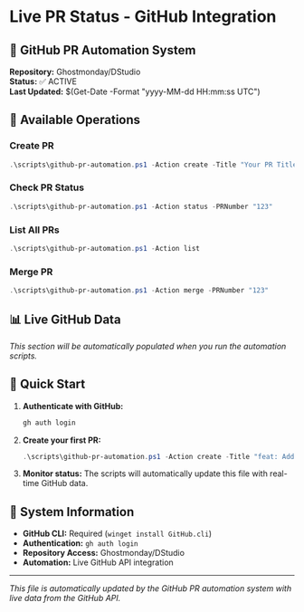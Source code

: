 # Live PR Status - GitHub Integration

## 🤖 **GitHub PR Automation System**

**Repository:** Ghostmonday/DStudio  
**Status:** ✅ ACTIVE  
**Last Updated:** $(Get-Date -Format "yyyy-MM-dd HH:mm:ss UTC")  

## 🔄 **Available Operations**

### **Create PR**
```powershell
.\scripts\github-pr-automation.ps1 -Action create -Title "Your PR Title" -Description "Your PR Description" -SourceBranch "your-branch" -TargetBranch "main"
```

### **Check PR Status**
```powershell
.\scripts\github-pr-automation.ps1 -Action status -PRNumber "123"
```

### **List All PRs**
```powershell
.\scripts\github-pr-automation.ps1 -Action list
```

### **Merge PR**
```powershell
.\scripts\github-pr-automation.ps1 -Action merge -PRNumber "123"
```

## 📊 **Live GitHub Data**

*This section will be automatically populated when you run the automation scripts.*

## 🎯 **Quick Start**

1. **Authenticate with GitHub:**
   ```powershell
   gh auth login
   ```

2. **Create your first PR:**
   ```powershell
   .\scripts\github-pr-automation.ps1 -Action create -Title "feat: Add new feature" -Description "Description of changes" -SourceBranch "feature-branch" -TargetBranch "main"
   ```

3. **Monitor status:**
   The scripts will automatically update this file with real-time GitHub data.

## 🔧 **System Information**

- **GitHub CLI:** Required (`winget install GitHub.cli`)
- **Authentication:** `gh auth login`
- **Repository Access:** Ghostmonday/DStudio
- **Automation:** Live GitHub API integration

---
*This file is automatically updated by the GitHub PR automation system with live data from the GitHub API.*
